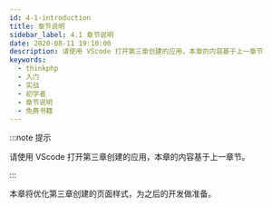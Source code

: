 ```yaml
---
id: 4-1-introduction
title: 章节说明
sidebar_label: 4.1 章节说明
date: 2020-08-11 19:10:00
description: 请使用 VScode 打开第三章创建的应用，本章的内容基于上一章节
keywords:
  - thinkphp
  - 入门
  - 实战
  - 初学者
  - 章节说明
  - 免费书籍
---
```


:::note 提示

请使用 VScode 打开第三章创建的应用，本章的内容基于上一章节。

:::

本章将优化第三章创建的页面样式，为之后的开发做准备。
